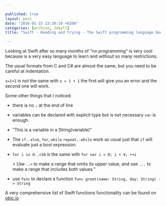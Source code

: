 ```yaml
---

published: true
layout: post
date: "2016-01-15 23:30:10 +0200"
categories: [archive, Jekyll]
title: "Swift - Reading and trying - The Swift programming language book"

---
```


Looking at Swift after so many months of "no programming" is very cool because is a very easy language to learn and without so many restrictions.

The usual formats from C and C# are almost the same, but you need to be careful at indentation.

`x=1+1` in not the same with `x = 1 + 1` the first will give you an error and the second one will work.

Some other things that I noticed:

* there is no `;` at the end of  line
* variables can be declared with explicit type but is not necessary `var` is enough.
* "This is a variable in a String\(variable)"
* The `if..else`, `for`, `while` `repeat..while` work as usual just that `if` will evaluate just a bool expression.
* `for i in 0..<10` is the same with `for var i = 0; i < 4; ++i`

  < Use `..<` to make a range that omits its upper value, and use `...` to make a range that includes both values.”


* use `func` to declare a function
`func greet(name: String, day: String) -> String`

A very comprehensive list of Swift functions functionality can be found on [objc.io](https://www.objc.io/issues/16-swift/swift-functions/)

